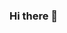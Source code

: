 ### Hi there 👋

<!--
**98kje/98kje** is a ✨ _special_ ✨ repository because its `README.md` (this file) appears on your GitHub profile.
 [![Anurag's github stats](https://github-readme-stats.vercel.app/api?username=98kje)](https://github.com/anuraghazra/github-readme-stats)

- 🔭 I’m currently working on ...
- 🌱 I’m currently learning ...
- 👯 I’m looking to collaborate on ...
- 🤔 I’m looking for help with ...
- 💬 Ask me about ...
- 📫 How to reach me: ...
- 😄 Pronouns: ...
- ⚡ Fun fact: ...
-->
